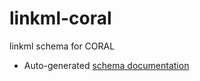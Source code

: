 # linkml-coral

linkml schema for CORAL

- Auto-generated [schema documentation](elements/index.md)
